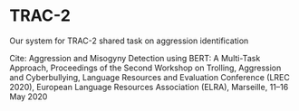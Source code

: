 # TRAC-2
Our system for TRAC-2 shared task on aggression identification 



Cite:
Aggression and Misogyny Detection using BERT: A Multi-Task Approach, Proceedings of the Second Workshop on Trolling, Aggression and Cyberbullying, Language Resources and Evaluation Conference (LREC 2020), European Language Resources Association (ELRA), Marseille, 11–16 May 2020
